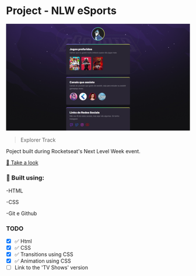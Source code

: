 # Project - NLW eSports

![preview](/.github/preview.png)

> Explorer Track

Poject built during Rocketseat's Next Level Week event.

[:link: Take a look](https://hopeicanchangemyusername.github.io/Nlw-esports-explorer/)

### :toolbox: Built using:

-HTML

-CSS

-Git e Github

### TODO 
- [x] :white_check_mark: Html 
- [x] :white_check_mark: CSS 
- [x] :white_check_mark: Transitions using CSS 
- [x] :white_check_mark: Animation using CSS 
- [ ] Link to the 'TV Shows' version
